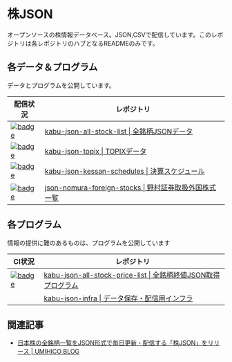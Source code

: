 # 株JSON

オープンソースの株情報データベース。JSON,CSVで配信しています。このレポジトリは各レポジトリのハブとなるREADMEのみです。

## 各データ＆プログラム

データとプログラムを公開しています。

| 配信状況 | レポジトリ |
| ---- | ---- |
| [![badge](https://github.com/umihico/kabu-json-all-stock-list/actions/workflows/auto-update.yml/badge.svg)](https://github.com/umihico/kabu-json-all-stock-list/actions/workflows/auto-update.yml) | [kabu-json-all-stock-list \| 全銘柄JSONデータ](https://github.com/umihico/kabu-json-all-stock-list) |
| [![badge](https://github.com/umihico/kabu-json-topix/actions/workflows/auto-update.yml/badge.svg)](https://github.com/umihico/kabu-json-topix/actions/workflows/auto-update.yml) | [kabu-json-topix \| TOPIXデータ](https://github.com/umihico/kabu-json-topix) |
| [![badge](https://github.com/umihico/kabu-json-kessan-schedules/actions/workflows/auto-update.yml/badge.svg)](https://github.com/umihico/kabu-json-kessan-schedules/actions/workflows/auto-update.yml) | [kabu-json-kessan-schedules \| 決算スケジュール](https://github.com/umihico/kabu-json-kessan-schedules) |
| [![badge](https://github.com/umihico/kabu-json-nomura-foreign-stocks/actions/workflows/auto-update.yml/badge.svg)](https://github.com/umihico/kabu-json-nomura-foreign-stocks/actions/workflows/auto-update.yml) | [json-nomura-foreign-stocks \| 野村証券取扱外国株式一覧](https://github.com/umihico/kabu-json-nomura-foreign-stocks) |

## 各プログラム

情報の提供に難のあるものは、プログラムを公開しています

| CI状況 | レポジトリ |
| ---- | ---- |
| [![badge](https://github.com/umihico/kabu-json-all-stock-price-list/actions/workflows/auto-update.yml/badge.svg)](https://github.com/umihico/kabu-json-all-stock-price-list/actions/workflows/auto-update.yml) | [kabu-json-all-stock-price-list \| 全銘柄終値JSON取得プログラム](https://github.com/umihico/kabu-json-all-stock-price-list) |
|  | [kabu-json-infra \| データ保存・配信用インフラ](https://github.com/umihico/kabu-json-infra) |

## 関連記事

- [日本株の全銘柄一覧をJSON形式で毎日更新・配信する「株JSON」をリリース | UMIHICO BLOG](https://umihi.co/blog/20240908-kabu-json-release)
